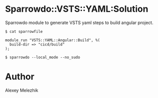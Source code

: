 # Sparrowdo::VSTS::YAML:Solution

Sparrowdo module to generate VSTS yaml steps to build angular project.

    $ cat sparrowfile

    module_run "VSTS::YAML::Angular::Build", %(
      build-dir => "cicd/build"
    );

    $ sparrowdo --local_mode --no_sudo

# Author

Alexey Melezhik

